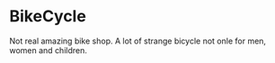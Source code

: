 # BikeCycle
Not real amazing bike shop. A lot of strange bicycle not onle for men, women and children.
